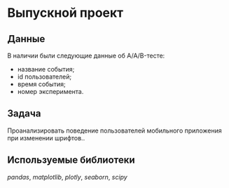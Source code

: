 # Выпускной проект


## Данные

В наличии были следующие данные об A/A/B-тесте:
- название события;
- id пользователей;
- время события;
- номер эксперимента.

## Задача

Проанализировать поведение пользователей мобильного приложения при изменении шрифтов..

## Используемые библиотеки
*pandas*, *matplotlib*, *plotly*, *seaborn*, *scipy*

